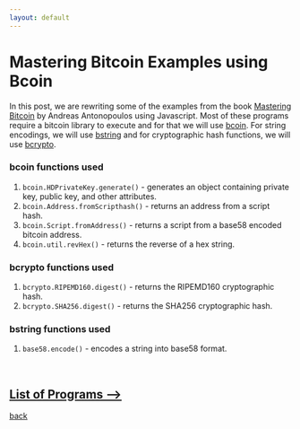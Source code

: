 ```yaml
---
layout: default
---
```


# Mastering Bitcoin Examples using Bcoin

In this post, we are rewriting some of the examples from the book [Mastering Bitcoin](https://github.com/bitcoinbook/bitcoinbook) by Andreas Antonopoulos using Javascript. Most of these programs require a bitcoin library to execute and for that we will use [bcoin](https://bcoin.io/). For string encodings, we will use [bstring](https://www.npmjs.com/package/bstring) and for cryptographic hash functions, we will use [bcrypto](https://www.npmjs.com/package/bcrypto).

### bcoin functions used

1.  `bcoin.HDPrivateKey.generate()` - generates an object containing private key, public key, and other attributes.
2.  `bcoin.Address.fromScripthash()` - returns an address from a script hash.
3.  `bcoin.Script.fromAddress()` - returns a script from a base58 encoded bitcoin address.
4.  `bcoin.util.revHex()` - returns the reverse of a hex string.

### bcrypto functions used

1.  `bcrypto.RIPEMD160.digest()` - returns the RIPEMD160 cryptographic hash.
2.  `bcrypto.SHA256.digest()` - returns the SHA256 cryptographic hash.

### bstring functions used

1.  `base58.encode()` - encodes a string into base58 format.

<br>

## [List of Programs --> ](./list-of-programs.html)

[back](./)
